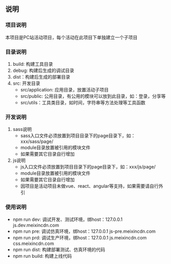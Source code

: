 ## 说明

### 项目说明
本项目是PC站活动项目，每个活动在此项目下单独建立一个子项目

### 目录说明
1. build: 构建工具目录
2. debug: 构建后生成的调试目录
3. dist：构建后生成的部署目录
4. src: 开发目录
    - src/application: 应用目录，放置活动子项目
    - src/public: 公用目录，有公用的模块可以放到此目录，如：登录，分享等
    - src/utils：工具类目录，如时间，字符串等方法处理等工具函数

### 开发说明
1. sass说明 
    - sass入口文件必须放置到项目目录下的page目录下，如：xxx/sass/page/
    - module目录放置被引用的模块文件
    - 如果需要其它目录自行增加
2. js说明
    - js入口文件必须放置到项目目录下的page目录下，如：xxx/js/page/
    - module目录放置被引用的模块文件
    - 如果需要其它目录自行增加
    - 因项目是活动项目未做vue、react、angular等支持，如果需要请自行外引

### 使用说明
* npm run dev: 调试开发、测试环境，绑host：127.0.0.1 js.dev.meixincdn.com
* npm run pre: 调试仿真环境，绑host：127.0.0.1 js-pre.meixincdn.com
* npm run prd: 调试生产环境，绑host：127.0.0.1 js.meixincdn.com css.meixincdn.com
* npm run dist: 构建部署测试、仿真环境的代码
* npm run build: 构建上线代码
